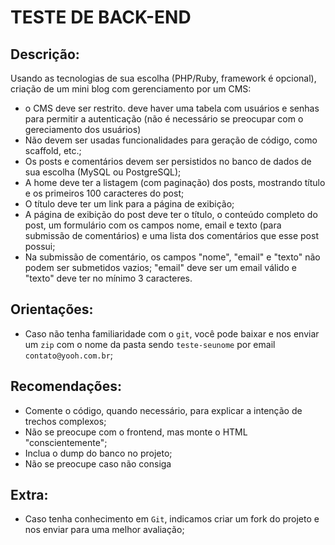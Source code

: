 # TESTE DE BACK-END

## Descrição:
Usando as tecnologias de sua escolha (PHP/Ruby, framework é opcional), criação de um mini blog com gerenciamento por um CMS:

- o CMS deve ser restrito. deve haver uma tabela com usuários e senhas para permitir a autenticação (não é necessário se preocupar com o gereciamento dos usuários)
- Não devem ser usadas funcionalidades para geração de código, como scaffold, etc.;
- Os posts e comentários devem ser persistidos no banco de dados de sua escolha (MySQL ou PostgreSQL);
- A home deve ter a listagem (com paginação) dos posts, mostrando título e os primeiros 100 caracteres do post;
- O título deve ter um link para a página de exibição;
- A página de exibição do post deve ter o título, o conteúdo completo do post, um formulário com os campos nome, email e texto (para submissão de comentários) e uma lista dos comentários que esse post possui;
- Na submissão de comentário, os campos "nome", "email" e "texto" não podem ser submetidos vazios; "email" deve ser um email válido e "texto" deve ter no mínimo 3 caracteres.

## Orientações:
- Caso não tenha familiaridade com o `git`, você pode baixar e nos enviar um `zip` com o nome da pasta sendo `teste-seunome` por email `contato@yooh.com.br`;

## Recomendações:
* Comente o código, quando necessário, para explicar a intenção de trechos complexos;
* Não se preocupe com o frontend, mas monte o HTML "conscientemente";
* Inclua o dump do banco no projeto;
* Não se preocupe caso não consiga

## Extra:
- Caso tenha conhecimento em `Git`, indicamos criar um fork do projeto e nos enviar para uma melhor avaliação;
